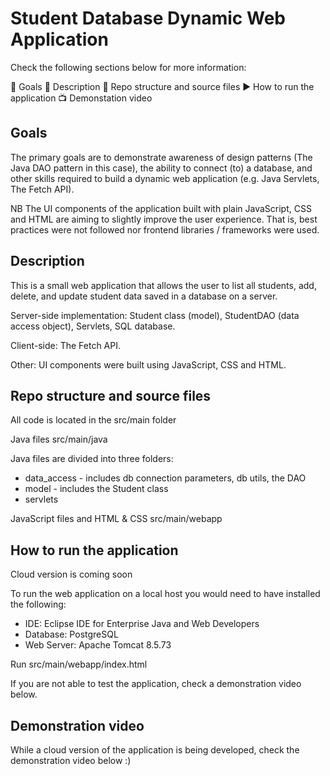 # Student Database Dynamic Web Application

Check the following sections below for more information:

:dart: Goals
:memo: Description
:file_folder: Repo structure and source files
:arrow_forward: How to run the application
:tv: Demonstation video

## Goals

The primary goals are to demonstrate awareness of design patterns (The Java DAO pattern in this case), the ability to connect (to) a database, and other skills required to build a dynamic web application (e.g. Java Servlets, The Fetch API).

NB The UI components of the application built with plain JavaScript, CSS and HTML are aiming to slightly improve the user experience. That is, best practices were not followed nor frontend libraries / frameworks were used.

## Description

This is a small web application that allows the user to list all students, add, delete, and update student data saved in a database on a server.

Server-side implementation: Student class (model), StudentDAO (data access object), Servlets, SQL database.  

Client-side: The Fetch API. 

Other: UI components were built using JavaScript, CSS and HTML.

## Repo structure and source files

All code is located in the src/main folder

Java files src/main/java

Java files are divided into three folders:
* data_access - includes db connection parameters, db utils, the DAO
* model - includes the Student class
* servlets

JavaScript files and HTML & CSS src/main/webapp

## How to run the application

Cloud version is coming soon

To run the web application on a local host you would need to have installed the following:

- IDE: Eclipse IDE for Enterprise Java and Web Developers
- Database: PostgreSQL
- Web Server: Apache Tomcat 8.5.73

Run src/main/webapp/index.html

If you are not able to test the application, check a demonstration video below.

## Demonstration video

While a cloud version of the application is being developed, check the demonstration video below :)

